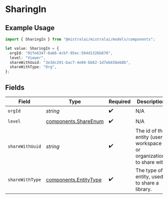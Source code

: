 # SharingIn

## Example Usage

```typescript
import { SharingIn } from "@mistralai/mistralai/models/components";

let value: SharingIn = {
  orgId: "91fe6347-0a66-4cbf-95ec-594d1326b870",
  level: "Viewer",
  shareWithUuid: "3e3dc291-bac7-4e04-bb62-1d7eb658eb0b",
  shareWithType: "Org",
};
```

## Fields

| Field                                                                | Type                                                                 | Required                                                             | Description                                                          |
| -------------------------------------------------------------------- | -------------------------------------------------------------------- | -------------------------------------------------------------------- | -------------------------------------------------------------------- |
| `orgId`                                                              | *string*                                                             | :heavy_check_mark:                                                   | N/A                                                                  |
| `level`                                                              | [components.ShareEnum](../../models/components/shareenum.md)         | :heavy_check_mark:                                                   | N/A                                                                  |
| `shareWithUuid`                                                      | *string*                                                             | :heavy_check_mark:                                                   | The id of the entity (user, workspace or organization) to share with |
| `shareWithType`                                                      | [components.EntityType](../../models/components/entitytype.md)       | :heavy_check_mark:                                                   | The type of entity, used to share a library.                         |